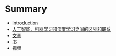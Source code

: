 # Summary

* [Introduction](README.md)
* [人工智能、机器学习和深度学习之间的区别和联系](chapter1.md)
* [文章](wen-zhang.md)
* [书](shu.md)
* 视频

